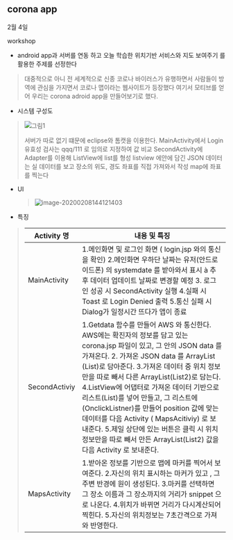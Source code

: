 ## corona app

2월 4일 

workshop

- android app과 서버를  연동 하고 오늘 학습한 위치기반 서비스와 지도 보여주기 를 활용한 주제를 선정한다

> 대중적으로 아니 전 세계적으로 신종 코로나 바이러스가 유행하면서 사람들이 방역에 관심을 가지면서 코로나 맵이라는 웹사이트가 등장했다 여기서 모티브를 얻어 우리는 corona adroid app을 만들어보기로 했다.

- 시스템 구성도 

> ![그림1](C:\Users\student\corona\그림1.png)
>
> 서버가 따로 없기 떄문에 eclipse와 톰캣을 이용한다. MainActivity에서 Login 유효성 검사는 qqq/111 로 임의로 지정하여 값 비교  SecondActivity에 Adapter를 이용해 ListView에 list를 형성 listview 에안에  담긴  JSON 데이터는 실 데이터를 보고 장소의 위도, 경도 좌표를 직접 가져와서 작성 map에 좌표를 찍는다

- UI

  > ![image-20200208144121403](C:\Users\student\AppData\Roaming\Typora\typora-user-images\image-20200208144121403.png)

- 특징

> | Activity 명   | 내용 및 특징                                                 |
> | ------------- | ------------------------------------------------------------ |
> | MainActivity  | 1.메인화면 및 로그인 화면 ( login.jsp 와의 통신을 확인)                      2.메인화면 우하단 날짜는 유저(안드로이드폰) 의 systemdate 를 받아와서 표시 à 추 후 데이터 업데이트 날짜로 변경할 예정                               3. 로그인 성공 시 SecondActivity 실행                                                   4.실패 시 Toast 로 Login Denied 출력                                                     5.통신 실패 시 Dialog가 일정시간 뜨다가 앱이 종료 |
> | SecondActiviy | 1.Getdata 함수를 만들어 AWS 와 통신한다. AWS에는 확진자의 정보를 담고 있는 corona.jsp 파일이 있고, 그 안의 JSON data 를 가져온다.  2. 가져온 JSON data 를 ArrayList  (List)로 담아준다.                            3.가져온 데이터 중 위치 정보만을 따로 빼서 다른 ArrayList(List2)로 담는다.                                                                                                        4.ListView에 어댑터로 가져온 데이터 기반으로 리스트(List)를 넣어 만들고, 그 리스트에 (OnclickListner)를 만들어 position  값에 맞는 데이터를 다음 Activity ( MapsAcitiviy) 로 보내준다.                                          5.제일 상단에 있는 버튼은 클릭 시 위치정보만을 따로 빼서 만든 ArrayList(List2) 값을 다음 Activity 로 보내준다. |
> | MapsActivity  | 1.받아온 정보를 기반으로 맵에 마커를 찍어서 보여준다.                    2.자신의 위치 표시하는 마커가 있고 , 그 주변 반경에 원이 생성된다.   3.마커를 선택하면 그 장소 이름과 그 장소까지의 거리가 snippet 으로 나온다.                                                                                                    4.위치가 바뀌면 거리가 다시계산되어 찍힌다.                                         5.자신의 위치정보는 7초간격으로 가져와 반영한다. |

